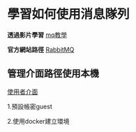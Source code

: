 # 學習如何使用消息隊列

**透過影片學習**
[mq教學](https://www.bilibili.com/video/BV18a4y1E75z/?p=1&vd_source=c68e6e77973da8b3d1e9d97b204b15ff)

**官方網站路徑**
[RabbitMQ](https://www.rabbitmq.com/)

## 管理介面路徑使用本機
[使用者介面](http://127.0.0.1:15672/)

1.預設帳密guest

2.使用docker建立環境



